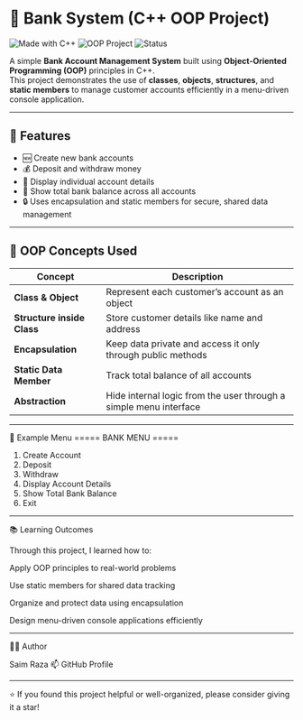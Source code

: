 # 🏦 Bank System (C++ OOP Project)

![Made with C++](https://img.shields.io/badge/Made%20with-C%2B%2B-blue.svg)
![OOP Project](https://img.shields.io/badge/OOP-Concepts-orange.svg)
![Status](https://img.shields.io/badge/Status-Completed-success.svg)

A simple **Bank Account Management System** built using **Object-Oriented Programming (OOP)** principles in C++.  
This project demonstrates the use of **classes**, **objects**, **structures**, and **static members** to manage customer accounts efficiently in a menu-driven console application.

---

## 🚀 Features

- 🆕 Create new bank accounts  
- 💰 Deposit and withdraw money  
- 👤 Display individual account details  
- 🏦 Show total bank balance across all accounts  
- 🔒 Uses encapsulation and static members for secure, shared data management  

---

## 🧠 OOP Concepts Used

| Concept | Description |
|----------|--------------|
| **Class & Object** | Represent each customer’s account as an object |
| **Structure inside Class** | Store customer details like name and address |
| **Encapsulation** | Keep data private and access it only through public methods |
| **Static Data Member** | Track total balance of all accounts |
| **Abstraction** | Hide internal logic from the user through a simple menu interface |
   
---

🧾 Example Menu
===== BANK MENU =====
1. Create Account
2. Deposit
3. Withdraw
4. Display Account Details
5. Show Total Bank Balance
6. Exit

---

📚 Learning Outcomes

Through this project, I learned how to:

Apply OOP principles to real-world problems

Use static members for shared data tracking

Organize and protect data using encapsulation

Design menu-driven console applications efficiently

---

👨‍💻 Author

Saim Raza
📫 GitHub Profile

---

⭐ If you found this project helpful or well-organized, please consider giving it a star!




